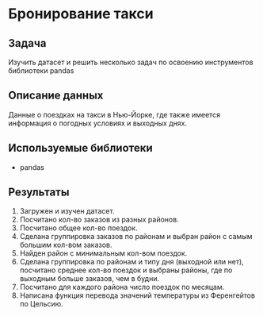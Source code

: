 # Бронирование такси

## Задача
Изучить датасет и решить несколько задач по освоению инструментов библиотеки pandas

## Описание данных
Данные о поездках на такси в Нью-Йорке, где также имеется информация о погодных условиях и выходных днях.

## Используемые библиотеки
- pandas

## Результаты
1. Загружен и изучен датасет.
2. Посчитано кол-во заказов из разных районов.
3. Посчитано общее кол-во поездок.
4. Сделана группировка заказов по районам и выбран район с самым большим кол-вом заказов.
5. Найден район с минимальным кол-вом поездок.
6. Сделана группировка по районам и типу дня (выходной или нет), посчитано среднее кол-во поездок и выбраны районы, где по выходным больше заказов, чем в будни.
7. Посчитано для каждого района число поездок по месяцам.
8. Написана функция перевода значений температуры из Ференгейтов по Цельсию.
